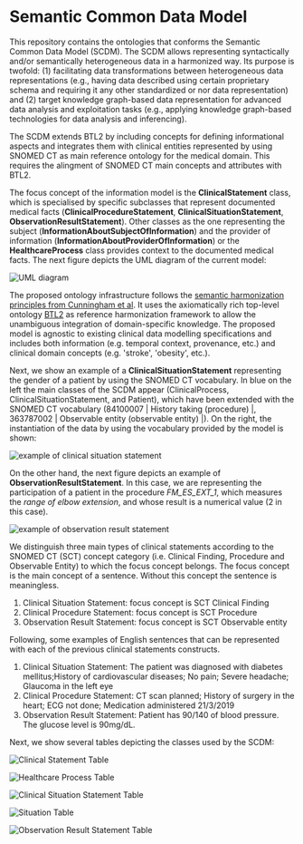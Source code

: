 # Semantic Common Data Model

This repository contains the ontologies that conforms the Semantic Common Data Model (SCDM). The SCDM allows representing syntactically and/or semantically heterogeneous data in a harmonized way. Its purpose is twofold: (1) facilitating data transformations between heterogeneous data representations (e.g., having data described using certain proprietary schema and requiring it any other standardized or nor data representation) and (2) target knowledge graph-based data representation for advanced data analysis and exploitation tasks (e.g., applying knowledge graph-based technologies for data analysis and inferencing).

The SCDM extends BTL2 by including concepts for defining informational aspects and integrates them with clinical entities represented by using SNOMED CT as main reference ontology for the medical domain. This requires the alingment of SNOMED CT main concepts and attributes with BTL2.

The focus concept of the information model is the **ClinicalStatement** class, which is specialised by specific subclasses that represent documented medical facts (**ClinicalProcedureStatement**, **ClinicalSituationStatement**, **ObservationResultStatement**). Other classes as the one representing the subject (**InformationAboutSubjectOfInformation**) and the provider of information (**InformationAboutProviderOfInformation**) or the **HealthcareProcess** class provides context to the documented medical facts. The next figure depicts the UML diagram of the current model:


![UML diagram](assets/umlModel.png "UML diagram of the Semantic Common Data Model.")

The proposed ontology infrastructure follows the [semantic harmonization principles from Cunningham et al](https://pubmed.ncbi.nlm.nih.gov/28269840/). It uses the axiomatically rich top-level ontology [BTL2](https://biotopontology.github.io/) as reference harmonization framework to allow the unambiguous integration of domain-specific knowledge. The proposed model is agnostic to existing clinical data modelling specifications and includes both information (e.g. temporal context, provenance, etc.) and clinical domain concepts (e.g. 'stroke', 'obesity', etc.).

Next, we show an example of a **ClinicalSituationStatement** representing the gender of a patient by using the SNOMED CT vocabulary. In blue on the left the main classes of the SCDM appear (ClinicalProcess, ClinicalSituationStatement, and Patient), which have been extended with the SNOMED CT vocabulary (84100007 | History taking (procedure) |, 363787002 | Observable entity (observable entity) |). On the right, the instantiation of the data by using the vocabulary provided by the model is shown:

![example of clinical situation statement](assets/clinical_situation_statement.png "Clinical situation statement representing the gender of a patient.")

On the other hand, the next figure depicts an example of **ObservationResultStatement**. In this case, we are representing the participation of a patient in the procedure *FM_ES_EXT_1*, which measures the *range of elbow extension*, and whose result is a numerical value (2 in this case).

![example of observation result statement](assets/observation_result_statement.png "Observation result statement representing the gender of a patient.")

We distinguish three main types of clinical statements according to the SNOMED CT (SCT) concept category (i.e. Clinical Finding, Procedure and Observable Entity) to which the focus concept belongs.
The focus concept is the main concept of a sentence. Without this concept the sentence is meaningless.

1. Clinical Situation Statement: focus concept is SCT Clinical Finding
2. Clinical Procedure Statement: focus concept is SCT Procedure
3. Observation Result Statement: focus concept is SCT Observable entity

Following, some examples of English sentences that can be represented with each of the previous clinical statements constructs.

1. Clinical Situation Statement: The patient was diagnosed with diabetes mellitus;History of cardiovascular diseases; No pain; Severe headache; Glaucoma in the left eye
2. Clinical Procedure Statement: CT scan planned; History of surgery in the heart; ECG not done; Medication administered 21/3/2019
3. Observation Result Statement: Patient has 90/140 of blood pressure. The glucose level is 90mg/dL.


Next, we show several tables depicting the classes used by the SCDM:

![Clinical Statement Table](assets/ClinicalStatementTable.png "Structure of a Clinical Statement")


![Healthcare Process Table](assets/HealthcareProcessTable.png "Structure of a Healthcare process")


![Clinical Situation Statement Table](assets/ClinicalSituationStatementTable.png "Structure of a Clinical Situation Statement")


![Situation Table](assets/SituationTable.png "Structure of a Situation")


![Observation Result Statement Table](assets/ObservableResultStatementTable.png "Structure of a Observation Result Statement")
